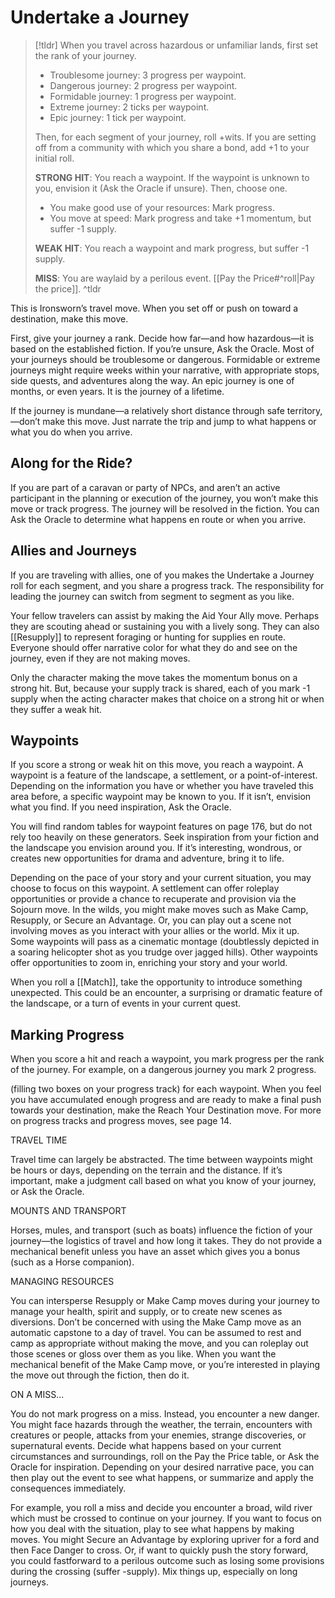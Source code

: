 # Undertake a Journey
>[!tldr] When you travel across hazardous or unfamiliar lands, first set the rank of your journey.
>- Troublesome journey: 3 progress per waypoint.
>- Dangerous journey: 2 progress per waypoint.
>- Formidable journey: 1 progress per waypoint.
>- Extreme journey: 2 ticks per waypoint.
>- Epic journey: 1 tick per waypoint.
> 
>Then, for each segment of your journey, roll +wits. If you are setting off from a community with which you share a bond, add +1 to your initial roll.
>
>**STRONG HIT**: You reach a waypoint. If the waypoint is unknown to you, envision it (Ask the Oracle if unsure). Then, choose one.
>- You make good use of your resources: Mark progress.
>- You move at speed: Mark progress and take +1 momentum, but suffer -1 supply.
>
> **WEAK HIT**: You reach a waypoint and mark progress, but suffer -1 supply.
>
>**MISS**: You are waylaid by a perilous event. [[Pay the Price#^roll|Pay the price]].
^tldr

This is Ironsworn’s travel move. When you set off or push on toward a destination, make this move.

First, give your journey a rank. Decide how far—and how hazardous—it is based on the established fiction. If you’re unsure, Ask the Oracle. Most of your journeys should be troublesome or dangerous. Formidable or extreme journeys might require weeks within your narrative, with appropriate stops, side quests, and adventures along the way. An epic journey is one of months, or even years. It is the journey of a lifetime.

If the journey is mundane—a relatively short distance through safe territory, —don’t make this move. Just narrate the trip and jump to what happens or what you do when you arrive.

## Along for the Ride?

If you are part of a caravan or party of NPCs, and aren’t an active participant in the planning or execution of the journey, you won’t make this move or track progress. The journey will be resolved in the fiction. You can Ask the Oracle to determine what happens en route or when you arrive.

## Allies and Journeys

If you are traveling with allies, one of you makes the Undertake a Journey roll for each segment, and you share a progress track. The responsibility for leading the journey can switch from segment to segment as you like.

Your fellow travelers can assist by making the Aid Your Ally move. Perhaps they are scouting ahead or sustaining you with a lively song. They can also [[Resupply]] to represent foraging or hunting for supplies en route. Everyone should offer narrative color for what they do and see on the journey, even if they are not making moves.

Only the character making the move takes the momentum bonus on a strong hit. But, because your supply track is shared, each of you mark -1 supply when the acting character makes that choice on a strong hit or when they suffer a weak hit.

## Waypoints

If you score a strong or weak hit on this move, you reach a waypoint. A waypoint is a feature of the landscape, a settlement, or a point-of-interest. Depending on the information you have or whether you have traveled this area before, a specific waypoint may be known to you. If it isn’t, envision what you find. If you need inspiration, Ask the Oracle.

You will find random tables for waypoint features on page 176, but do not rely too heavily on these generators. Seek inspiration from your fiction and the landscape you envision around you. If it’s interesting, wondrous, or creates new opportunities for drama and adventure, bring it to life.

Depending on the pace of your story and your current situation, you may choose to focus on this waypoint. A settlement can offer roleplay opportunities or provide a chance to recuperate and provision via the Sojourn move. In the wilds, you might make moves such as Make Camp, Resupply, or Secure an Advantage. Or, you can play out a scene not involving moves as you interact with your allies or the world. Mix it up. Some waypoints will pass as a cinematic montage (doubtlessly depicted in a soaring helicopter shot as you trudge over jagged hills). Other waypoints offer opportunities to zoom in, enriching your story and your world.

When you roll a [[Match]], take the opportunity to introduce something unexpected. This could be an encounter, a surprising or dramatic feature of the landscape, or a turn of events in your current quest.

## Marking Progress

When you score a hit and reach a waypoint, you mark progress per the rank of the journey. For example, on a dangerous journey you mark 2 progress. 

(filling two boxes on your progress track) for each waypoint. When you feel you have accumulated enough progress and are ready to make a final push towards your destination, make the Reach Your Destination move. For more on progress tracks and progress moves, see page 14.

TRAVEL TIME

Travel time can largely be abstracted. The time between waypoints might be hours or days, depending on the terrain and the distance. If it’s important, make a judgment call based on what you know of your journey, or Ask the Oracle.

MOUNTS AND TRANSPORT

Horses, mules, and transport (such as boats) influence the fiction of your journey—the logistics of travel and how long it takes. They do not provide a mechanical benefit unless you have an asset which gives you a bonus (such as a Horse companion).

MANAGING RESOURCES

You can intersperse Resupply or Make Camp moves during your journey to manage your health, spirit and supply, or to create new scenes as diversions. Don’t be concerned with using the Make Camp move as an automatic capstone to a day of travel. You can be assumed to rest and camp as appropriate without making the move, and you can roleplay out those scenes or gloss over them as you like. When you want the mechanical benefit of the Make Camp move, or you’re interested in playing the move out through the fiction, then do it.

ON A MISS...

You do not mark progress on a miss. Instead, you encounter a new danger. You might face hazards through the weather, the terrain, encounters with creatures or people, attacks from your enemies, strange discoveries, or supernatural events. Decide what happens based on your current circumstances and surroundings, roll on the Pay the Price table, or Ask the Oracle for inspiration. Depending on your desired narrative pace, you can then play out the event to see what happens, or summarize and apply the consequences immediately.

For example, you roll a miss and decide you encounter a broad, wild river which must be crossed to continue on your journey. If you want to focus on how you deal with the situation, play to see what happens by making moves. You might Secure an Advantage by exploring upriver for a ford and then Face Danger to cross. Or, if want to quickly push the story forward, you could fastforward to a perilous outcome such as losing some provisions during the crossing (suffer -supply). Mix things up, especially on long journeys.